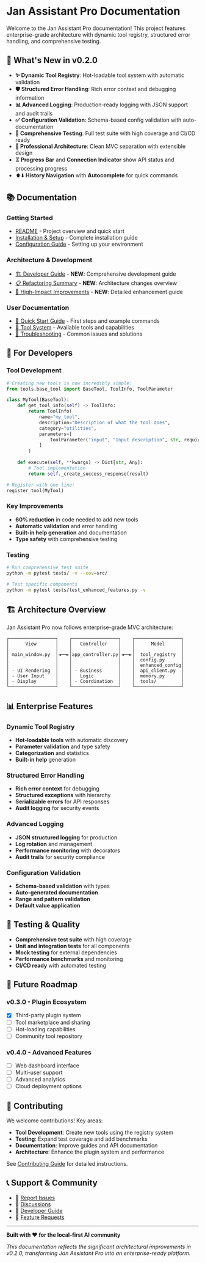 # Jan Assistant Pro Documentation

Welcome to the Jan Assistant Pro documentation! This project features enterprise-grade architecture with dynamic tool registry, structured error handling, and comprehensive testing.

## 🚀 What's New in v0.2.0

- **✨ Dynamic Tool Registry**: Hot-loadable tool system with automatic validation
- **🛡️ Structured Error Handling**: Rich error context and debugging information  
- **📊 Advanced Logging**: Production-ready logging with JSON support and audit trails
- **✅ Configuration Validation**: Schema-based config validation with auto-documentation
- **🧪 Comprehensive Testing**: Full test suite with high coverage and CI/CD ready
- **🔧 Professional Architecture**: Clean MVC separation with extensible design
- ⏳ **Progress Bar** and **Connection Indicator**
  show API status and processing progress
- ⬆️⬇️ **History Navigation** with **Autocomplete** for quick commands

## 📚 Documentation

### Getting Started
- [README](../README.md) - Project overview and quick start
- [Installation & Setup](../README.md#installation) - Complete installation guide
- [Configuration Guide](../README.md#configuration) - Setting up your environment

### Architecture & Development
- [🏗️ Developer Guide](DEVELOPER_GUIDE.md) - **NEW**: Comprehensive development guide
- [📋 Refactoring Summary](REFACTORING_SUMMARY.md) - **NEW**: Architecture changes overview
- [🚀 High-Impact Improvements](HIGH_IMPACT_IMPROVEMENTS_SUMMARY.md) - **NEW**: Detailed enhancement guide

### User Documentation
- [🎯 Quick Start Guide](../README.md#quick-start-guide) - First steps and example commands
- [🔧 Tool System](../README.md#features) - Available tools and capabilities
- [🐛 Troubleshooting](../README.md#troubleshooting) - Common issues and solutions

## 🔧 For Developers

### Tool Development
```python
# Creating new tools is now incredibly simple:
from tools.base_tool import BaseTool, ToolInfo, ToolParameter

class MyTool(BaseTool):
    def get_tool_info(self) -> ToolInfo:
        return ToolInfo(
            name="my_tool",
            description="Description of what the tool does",
            category="utilities",
            parameters=[
                ToolParameter("input", "Input description", str, required=True)
            ]
        )
    
    def execute(self, **kwargs) -> Dict[str, Any]:
        # Tool implementation
        return self._create_success_response(result)

# Register with one line:
register_tool(MyTool)
```

### Key Improvements
- **60% reduction** in code needed to add new tools
- **Automatic validation** and error handling
- **Built-in help generation** and documentation
- **Type safety** with comprehensive testing

### Testing
```bash
# Run comprehensive test suite
python -m pytest tests/ -v --cov=src/

# Test specific components
python -m pytest tests/test_enhanced_features.py -v
```

## 🏗️ Architecture Overview

Jan Assistant Pro now follows enterprise-grade MVC architecture:

```
┌─────────────────┐    ┌─────────────────┐    ┌─────────────────┐
│      View       │    │   Controller    │    │      Model      │
│                 │    │                 │    │                 │
│ main_window.py  │◄──►│app_controller.py│◄──►│  tool_registry  │
│                 │    │                 │    │  config.py      │
│                 │    │                 │    │  enhanced_config│
│ - UI Rendering  │    │ - Business      │    │  api_client.py  │
│ - User Input    │    │   Logic         │    │  memory.py      │
│ - Display       │    │ - Coordination  │    │  tools/         │
└─────────────────┘    └─────────────────┘    └─────────────────┘
```

## 📊 Enterprise Features

### Dynamic Tool Registry
- **Hot-loadable tools** with automatic discovery
- **Parameter validation** and type safety
- **Categorization** and statistics
- **Built-in help** generation

### Structured Error Handling
- **Rich error context** for debugging
- **Structured exceptions** with hierarchy
- **Serializable errors** for API responses
- **Audit logging** for security events

### Advanced Logging
- **JSON structured logging** for production
- **Log rotation** and management
- **Performance monitoring** with decorators
- **Audit trails** for security compliance

### Configuration Validation
- **Schema-based validation** with types
- **Auto-generated documentation**
- **Range and pattern validation**
- **Default value application**

## 🧪 Testing & Quality

- **Comprehensive test suite** with high coverage
- **Unit and integration tests** for all components
- **Mock testing** for external dependencies
- **Performance benchmarks** and monitoring
- **CI/CD ready** with automated testing

## 🚀 Future Roadmap

### v0.3.0 - Plugin Ecosystem
- [x] Third-party plugin system
- [ ] Tool marketplace and sharing
- [ ] Hot-loading capabilities
- [ ] Community tool repository

### v0.4.0 - Advanced Features  
- [ ] Web dashboard interface
- [ ] Multi-user support
- [ ] Advanced analytics
- [ ] Cloud deployment options

## 🤝 Contributing

We welcome contributions! Key areas:

- **Tool Development**: Create new tools using the registry system
- **Testing**: Expand test coverage and add benchmarks
- **Documentation**: Improve guides and API documentation
- **Architecture**: Enhance the plugin system and performance

See [Contributing Guide](../CONTRIBUTING.md) for detailed instructions.

## 📞 Support & Community

- 🐛 [Report Issues](https://github.com/CreativeNewEra/jan-assistant-pro/issues)
- 💬 [Discussions](https://github.com/CreativeNewEra/jan-assistant-pro/discussions)  
- 📖 [Developer Guide](DEVELOPER_GUIDE.md)
- 🚀 [Feature Requests](https://github.com/CreativeNewEra/jan-assistant-pro/issues)

---

**Built with ❤️ for the local-first AI community**

*This documentation reflects the significant architectural improvements in v0.2.0, transforming Jan Assistant Pro into an enterprise-ready platform.*
